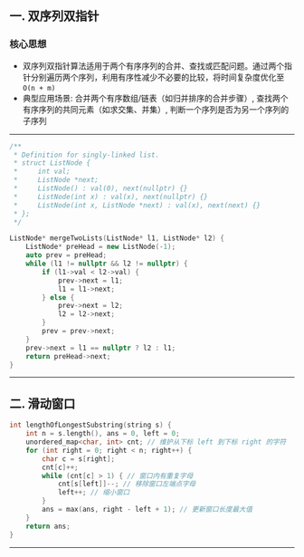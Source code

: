 ## 一. 双序列双指针

### 核心思想
- 双序列双指针算法适用于两个有序序列的合并、查找或匹配问题。通过两个指针分别遍历两个序列，利用有序性减少不必要的比较，将时间复杂度优化至 `O(n + m)`
- 典型应用场景: 合并两个有序数组/链表（如归并排序的合并步骤）, 查找两个有序序列的共同元素（如求交集、并集）, 判断一个序列是否为另一个序列的子序列

---

```cpp
/**
 * Definition for singly-linked list.
 * struct ListNode {
 *     int val;
 *     ListNode *next;
 *     ListNode() : val(0), next(nullptr) {}
 *     ListNode(int x) : val(x), next(nullptr) {}
 *     ListNode(int x, ListNode *next) : val(x), next(next) {}
 * };
 */

ListNode* mergeTwoLists(ListNode* l1, ListNode* l2) {
    ListNode* preHead = new ListNode(-1);
    auto prev = preHead;
    while (l1 != nullptr && l2 != nullptr) {
        if (l1->val < l2->val) {
            prev->next = l1;
            l1 = l1->next;
        } else {
            prev->next = l2;
            l2 = l2->next;
        }
        prev = prev->next;
    }
    prev->next = l1 == nullptr ? l2 : l1;
    return preHead->next;
}
```

---

## 二. 滑动窗口

```cpp
int lengthOfLongestSubstring(string s) {
    int n = s.length(), ans = 0, left = 0;
    unordered_map<char, int> cnt; // 维护从下标 left 到下标 right 的字符
    for (int right = 0; right < n; right++) {
        char c = s[right];
        cnt[c]++;
        while (cnt[c] > 1) { // 窗口内有重复字母
            cnt[s[left]]--; // 移除窗口左端点字母
            left++; // 缩小窗口
        }
        ans = max(ans, right - left + 1); // 更新窗口长度最大值
    }
    return ans;
}
```

---
